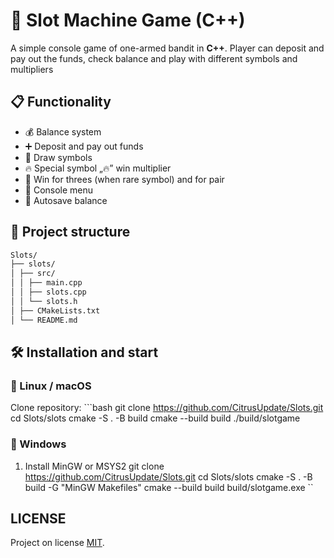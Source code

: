 # 🎰 Slot Machine Game (C++)

A simple console game of one-armed bandit in **C++**.
Player can deposit and pay out the funds, check balance and play with different symbols and multipliers

## 📋 Functionality
- 💰 Balance system
- ➕ Deposit and pay out funds
- 🎲 Draw symbols
- 🔥 Special symbol „🔥” win multiplier
- 💎 Win for threes (when rare symbol) and for pair
- 📝 Console menu
- 📂 Autosave balance

## 📂 Project structure
```bash
Slots/
├── slots/
│ ├── src/
│ │ ├── main.cpp
│ │ ├── slots.cpp
│ │ └── slots.h
│ ├── CMakeLists.txt
│ └── README.md
```
## 🛠️ Installation and start

### 🔹 Linux / macOS
Clone repository:
    ```bash
    git clone https://github.com/CitrusUpdate/Slots.git
    cd Slots/slots
    cmake -S . -B build
    cmake --build build
    ./build/slotgame

### 🔹 Windows
1. Install MinGW or MSYS2
    git clone https://github.com/CitrusUpdate/Slots.git
    cd Slots/slots
    cmake -S . -B build -G "MinGW Makefiles"
    cmake --build build
    build/slotgame.exe
    ``

## LICENSE
Project on license [MIT](LICENSE).